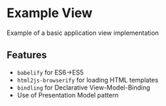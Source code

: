 # Example View

Example of a basic application view implementation

## Features

* `babelify` for ES6->ES5
* `html2js-browserify` for loading HTML templates 
* `bindling` for Declarative View-Model-Binding
* Use of Presentation Model pattern
